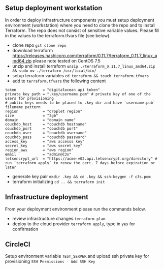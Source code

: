 ## Setup deployment workstation
In order to deploy infrastructure components you must setup deployment environment (workstation) where you need to clone the repo and to install Terraform. The repo does not consist of sensitive variable values. Please fill in the values to the terraform.tfvars file (see below).

- clone repo `git clone repo`
- download terraform https://releases.hashicorp.com/terraform/0.11.7/terraform_0.11.7_linux_amd64.zip please note tested on CentOS 7.5
- unzip and install terraform `unzip ./terraform_0.11.7_linux_amd64.zip && sudo mv ./terraform /usr/local/bin/`
- setup terraform variables `cd terraform && touch terraform.tfvars`
- add to `terraform.tfvars` the following content
```
token            = "digitalocean api token"
private_key_path = ".key/username.pem" # private key of one of the users for provisioning
# public keys needs to be placed to .key dir and have `username.pub` filename pattern
region           = "droplet region"
size             = "2gb"
domain           = "domain name"
couchdb_host     = "couchdb hostname"
couchdb_port     = "couchdb port"
couchdb_user     = "couchdb username"
couchdb_pass     = "couchdb password"
access_key       = "aws accesss key"
secret_key       = "aws secret key"
region_aws       = "aws region"
email            = "admin@c3s"
letsencrypt_url  = "https://acme-v02.api.letsencrypt.org/directory" # run `terraform apply` to renew the cert. 7 days before expiration or later
```
- generate key pair `mkdir .key && cd .key && ssh-keygen -f c3s.pem`
- terraform initializing `cd .. && terraform init`

## Infrastructure deployment
From your deployment environment please run the commands below.

- review infrastructure changes `terraform plan`
- deploy to the cloud provider `terraform apply`, type in `yes` for confirmation

## CircleCI
Setup environment variable `TEST_SERVER` and upload ssh private key for provisioning `SSH Permissions - Add SSH Key`
